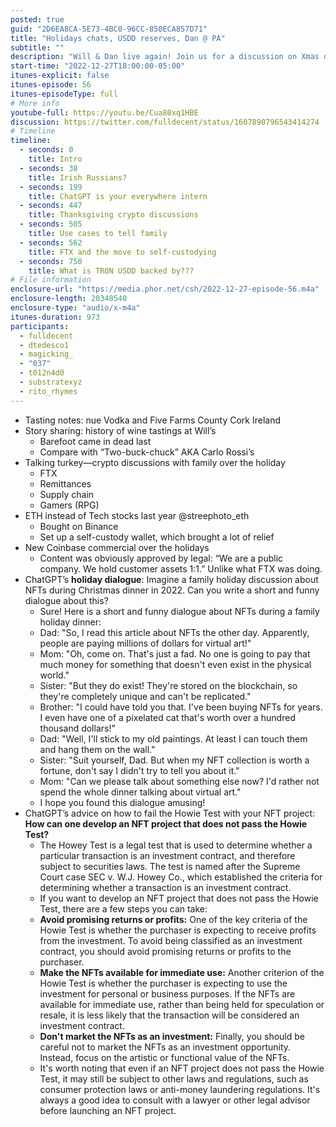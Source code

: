 ```yaml
---
posted: true
guid: "2D6EA8CA-5E73-4BC0-96CC-850ECA857D71"
title: "Holidays chats, USDD reserves, Dan @ PA"
subtitle: ""
description: "Will & Dan live again! Join us for a discussion on Xmas dinner crypto chats, using FTX and the move to self-custodying, and what TRON USDD is backed by. Tune in for a festive episode filled with holiday cheer."
start-time: "2022-12-27T18:00:00-05:00"
itunes-explicit: false
itunes-episode: 56
itunes-episodeType: full
# More info
youtube-full: https://youtu.be/Cua80xq1HBE
discussion: https://twitter.com/fulldecent/status/1607890796543414274
# Timeline
timeline:
  - seconds: 0
    title: Intro
  - seconds: 38
    title: Irish Russians?
  - seconds: 199
    title: ChatGPT is your everywhere intern
  - seconds: 447
    title: Thanksgiving crypto discussions
  - seconds: 505
    title: Use cases to tell family
  - seconds: 562
    title: FTX and the move to self-custodying
  - seconds: 750
    title: What is TRON USDD backed by???
# File information
enclosure-url: "https://media.phor.net/csh/2022-12-27-episode-56.m4a"
enclosure-length: 20348540
enclosure-type: "audio/x-m4a"
itunes-duration: 973
participants:
  - fulldecent
  - dtedesco1
  - magicking_
  - "037"
  - t012n4d0
  - substratexyz
  - rito_rhymes
---
```



<!--end of quick notes-->

- Tasting notes: nue Vodka and Five Farms County Cork Ireland
- Story sharing: history of wine tastings at Will’s
  - Barefoot came in dead last
  - Compare with “Two-buck-chuck” AKA Carlo Rossi’s
- Talking turkey—crypto discussions with family over the holiday
  - FTX
  - Remittances
  - Supply chain
  - Gamers (RPG)
- ETH instead of Tech stocks last year @streephoto_eth
  - Bought on Binance
  - Set up a self-custody wallet, which brought a lot of relief
- New Coinbase commercial over the holidays
  - Content was obviously approved by legal: “We are a public company. We hold customer assets 1:1.” Unlike what FTX was doing.
- ChatGPT’s **holiday dialogue**: Imagine a family holiday discussion about NFTs during Christmas dinner in 2022. Can you write a short and funny dialogue about this?
  - Sure! Here is a short and funny dialogue about NFTs during a family holiday dinner:
  - Dad: "So, I read this article about NFTs the other day. Apparently, people are paying millions of dollars for virtual art!"
  - Mom: "Oh, come on. That's just a fad. No one is going to pay that much money for something that doesn't even exist in the physical world."
  - Sister: "But they do exist! They're stored on the blockchain, so they're completely unique and can't be replicated."
  - Brother: "I could have told you that. I've been buying NFTs for years. I even have one of a pixelated cat that's worth over a hundred thousand dollars!"
  - Dad: "Well, I'll stick to my old paintings. At least I can touch them and hang them on the wall."
  - Sister: "Suit yourself, Dad. But when my NFT collection is worth a fortune, don't say I didn't try to tell you about it."
  - Mom: "Can we please talk about something else now? I'd rather not spend the whole dinner talking about virtual art."
  - I hope you found this dialogue amusing!
- ChatGPT’s advice on how to fail the Howie Test with your NFT project: **How can one develop an NFT project that does not pass the Howie Test?**
  - The Howey Test is a legal test that is used to determine whether a particular transaction is an investment contract, and therefore subject to securities laws. The test is named after the Supreme Court case SEC v. W.J. Howey Co., which established the criteria for determining whether a transaction is an investment contract.
  - If you want to develop an NFT project that does not pass the Howie Test, there are a few steps you can take:
  - **Avoid promising returns or profits:** One of the key criteria of the Howie Test is whether the purchaser is expecting to receive profits from the investment. To avoid being classified as an investment contract, you should avoid promising returns or profits to the purchaser.
  - **Make the NFTs available for immediate use:** Another criterion of the Howie Test is whether the purchaser is expecting to use the investment for personal or business purposes. If the NFTs are available for immediate use, rather than being held for speculation or resale, it is less likely that the transaction will be considered an investment contract.
  - **Don't market the NFTs as an investment:** Finally, you should be careful not to market the NFTs as an investment opportunity. Instead, focus on the artistic or functional value of the NFTs.
  - It's worth noting that even if an NFT project does not pass the Howie Test, it may still be subject to other laws and regulations, such as consumer protection laws or anti-money laundering regulations. It's always a good idea to consult with a lawyer or other legal advisor before launching an NFT project.